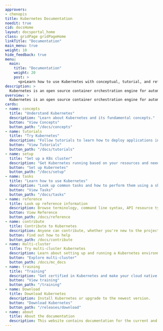 ```yaml
---
approvers:
- chenopis
title: Kubernetes Documentation
noedit: true
cid: docsHome
layout: docsportal_home
class: gridPage gridPageHome
linkTitle: "Documentation"
main_menu: true
weight: 10
hide_feedback: true
menu:
  main:
    title: "Documentation"
    weight: 20
    post: >
      <p>Learn how to use Kubernetes with conceptual, tutorial, and reference documentation. You can even <a href="/editdocs/" data-auto-burger-exclude data-proofer-ignore>help contribute to the docs</a>!</p>
description: >
  Kubernetes is an open source container orchestration engine for automating deployment, scaling, and management of containerized applications. The open source project is hosted by the Cloud Native Computing Foundation.
overview: >
  Kubernetes is an open source container orchestration engine for automating deployment, scaling, and management of containerized applications. The open source project is hosted by the Cloud Native Computing Foundation (<a href="https://www.cncf.io/about">CNCF</a>).
cards:
- name: concepts
  title: "Understand Kubernetes"
  description: "Learn about Kubernetes and its fundamental concepts."
  button: "View Concepts"
  button_path: "/docs/concepts"
- name: tutorials
  title: "Try Kubernetes"
  description: "Follow tutorials to learn how to deploy applications in Kubernetes."
  button: "View Tutorials"
  button_path: "/docs/tutorials"
- name: setup
  title: "Set up a K8s cluster"
  description: "Get Kubernetes running based on your resources and needs."
  button: "Set up Kubernetes"
  button_path: "/docs/setup"
- name: tasks
  title: "Learn how to use Kubernetes"
  description: "Look up common tasks and how to perform them using a short sequence of steps."
  button: "View Tasks"
  button_path: "/docs/tasks"
- name: reference
  title: Look up reference information
  description: Browse terminology, command line syntax, API resource types, and setup tool documentation.
  button: View Reference
  button_path: /docs/reference
- name: contribute
  title: Contribute to Kubernetes
  description: Anyone can contribute, whether you're new to the project or you've been around a long time.
  button: Find out how to help
  button_path: /docs/contribute
- name: multi-cluster
  title: Try multi-cluster Kubernetes
  description: Learn about setting up and running a Kubernetes environment with multiple connected clusters.
  button: "Explore multi-cluster"
  button_path: /docs/mc_docs
- name: training
  title: "Training"
  description: "Get certified in Kubernetes and make your cloud native projects successful!"
  button: "View training"
  button_path: "/training"
- name: Download
  title: Download Kubernetes
  description: Install Kubernetes or upgrade to the newest version.
  button: "Download Kubernetes"
  button_path: "/releases/download"
- name: about
  title: About the documentation
  description: This website contains documentation for the current and previous 4 versions of Kubernetes.
---
```

